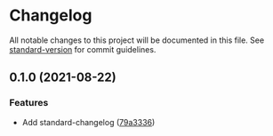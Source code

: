 # Changelog

All notable changes to this project will be documented in this file. See [standard-version](https://github.com/conventional-changelog/standard-version) for commit guidelines.

## 0.1.0 (2021-08-22)


### Features

* Add standard-changelog ([79a3336](https://github.com/GoodGameHUSC/nsl/commit/79a3336))
